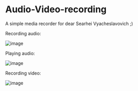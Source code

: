 # Audio-Video-recording

A simple media recorder for dear Searhei Vyacheslavovich ;)

Recording audio:

![image](https://user-images.githubusercontent.com/80449774/110759629-e1b1e180-825e-11eb-8634-836531853cf9.png)

Playing audio:

![image](https://user-images.githubusercontent.com/80449774/110759734-fbebbf80-825e-11eb-8658-57a730dd7361.png)

Recording video:

![image](https://user-images.githubusercontent.com/80449774/110760887-39048180-8260-11eb-88f2-f6fe695aef91.png)

